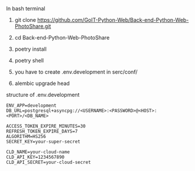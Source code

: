 In bash terminal

1) git clone https://github.com/GoIT-Python-Web/Back-end-Python-Web-PhotoShare.git
2) cd Back-end-Python-Web-PhotoShare
3) poetry install
4) poetry shell


5) you have to create .env.development in serc/conf/ 
6) alembic upgrade head

structure of .env.development


```env
ENV_APP=development
DB_URL=postgresql+asyncpg://<USERNAME>:<PASSWORD>@<HOST>:<PORT>/<DB_NAME>

ACCESS_TOKEN_EXPIRE_MINUTES=30
REFRESH_TOKEN_EXPIRE_DAYS=7
ALGORITHM=HS256
SECRET_KEY=your-super-secret

CLD_NAME=your-cloud-name
CLD_API_KEY=1234567890
CLD_API_SECRET=your-cloud-secret



